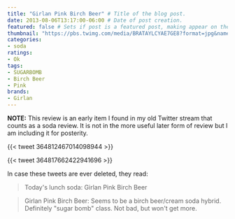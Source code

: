 ```yaml
---
title: "Girlan Pink Birch Beer" # Title of the blog post.
date: 2013-08-06T13:17:00-06:00 # Date of post creation.
featured: false # Sets if post is a featured post, making appear on the home page side bar.
thumbnail: "https://pbs.twimg.com/media/BRATAYLCYAE7GE8?format=jpg&name=medium" # Sets thumbnail image appearing inside card on homepage.
categories:
- soda
ratings:
- Ok
tags:
- SUGARBOMB
- Birch Beer
- Pink
brands:
- Girlan
---
```

**NOTE:** This review is an early item I found in my old Twitter stream that counts as a soda review. It is not in the more useful later form of review but I am including it for posterity.

{{< tweet 364812467014098944 >}}

{{< tweet 364817662422941696 >}}

In case these tweets are ever deleted, they read:
> Today's lunch soda: Girlan Pink Birch Beer

> Girlan Pink Birch Beer: Seems to be a birch beer/cream soda hybrid. Definitely "sugar bomb" class. Not bad, but won't get more.

